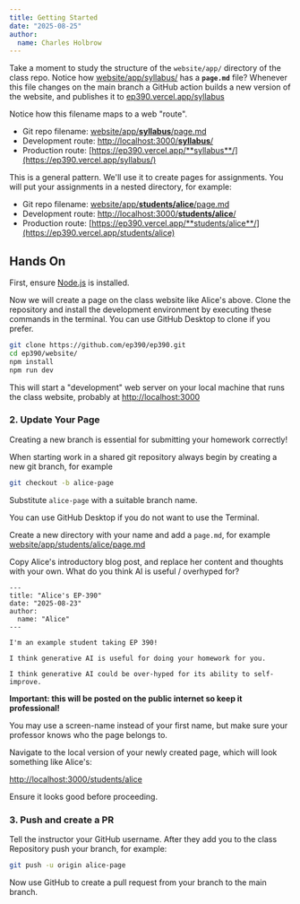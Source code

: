 ```yaml
---
title: Getting Started
date: "2025-08-25"
author:
  name: Charles Holbrow
---
```


Take a moment to study the structure of the `website/app/` directory of the
class repo. Notice how [website/app/syllabus/](https://github.com/ep390/ep390/blob/main/website/app/syllabus) has a **`page.md`** file? Whenever
this file changes on the main branch a GitHub action builds a new version of the
website, and publishes it to
[ep390.vercel.app/syllabus](https://ep390.vercel.app/syllabus)

Notice how this filename maps to a web "route".

- Git repo filename: [website/app/**syllabus**/page.md](https://github.com/ep390/ep390/blob/main/website/app/syllabus/page.md?plain=1)
- Development route: [http://localhost:3000/**syllabus**/](http://localhost:3000/syllabus)
- Production route: [https://ep390.vercel.app/**syllabus**/](https://ep390.vercel.app/syllabus/)

This is a general pattern. We'll use it to create pages for assignments. You will put your assignments in a nested directory, for example:

- Git repo filename: [website/app/**students/alice**/page.md](https://github.com/ep390/ep390/blob/main/website/app/students/alice/page.md?plain=1)
- Development route: [http://localhost:3000/**students/alice**/](http://localhost:3000/students/alice)
- Production route: [https://ep390.vercel.app/**students/alice**/](https://ep390.vercel.app/students/alice)

## Hands On

First, ensure [Node.js](https://nodejs.org/) is installed.

Now we will create a page on the class website like Alice's above. Clone the
repository and install the development environment by executing these commands
in the terminal. You can use GitHub Desktop to clone if you prefer.

```bash
git clone https://github.com/ep390/ep390.git
cd ep390/website/
npm install
npm run dev
```

This will start a "development" web server on your local machine that runs the
class website, probably at [http://localhost:3000](http://localhost:3000/)

### 2. Update Your Page

Creating a new branch is essential for submitting your homework correctly!

When starting work in a shared git repository always begin by creating a new git branch, for example

```bash
git checkout -b alice-page
```

Substitute `alice-page` with a suitable branch name.

You can use GitHub Desktop if you do not want to use the Terminal.

Create a new directory with your name and add a `page.md`, for example
[website/app/students/alice/page.md](https://github.com/ep390/ep390/blob/main/website/app/students/alice/page.md?plain=1)

Copy Alice's introductory blog post, and replace her content and thoughts with your own. What do you think AI is useful / overhyped for?

```
---
title: "Alice's EP-390"
date: "2025-08-23"
author:
  name: "Alice"
---

I'm an example student taking EP 390!

I think generative AI is useful for doing your homework for you.

I think generative AI could be over-hyped for its ability to self-improve.
```

**Important: this will be posted on the public internet so keep it professional!**

You may use a screen-name instead of your first name, but make sure your
professor knows who the page belongs to.

Navigate to the local version of your newly created page, which will look something like Alice's:

[http://localhost:3000/students/alice](http://localhost:3000/students/alice)

Ensure it looks good before proceeding.

### 3. Push and create a PR

Tell the instructor your GitHub username. After they add you to the class
Repository push your branch, for example:

```bash
git push -u origin alice-page
```

Now use GitHub to create a pull request from your branch to the main branch.
